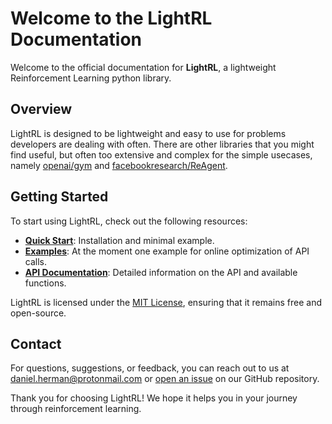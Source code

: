 # Welcome to the LightRL Documentation

Welcome to the official documentation for **LightRL**, a lightweight Reinforcement Learning python library.

## Overview

LightRL is designed to be lightweight and easy to use for problems developers are dealing with often. There are other libraries that you might find useful, but often too extensive and complex for the simple usecases, namely [openai/gym](https://github.com/openai/gym) and [facebookresearch/ReAgent](https://github.com/facebookresearch/ReAgent).

## Getting Started

To start using LightRL, check out the following resources:

- **[Quick Start](quickstart.md)**: Installation and minimal example.
- **[Examples](examples.md)**: At the moment one example for online optimization of API calls.
- **[API Documentation](api.md)**: Detailed information on the API and available functions.

LightRL is licensed under the [MIT License](license.md), ensuring that it remains free and open-source.

## Contact

For questions, suggestions, or feedback, you can reach out to us at [daniel.herman@protonmail.com](mailto:daniel.herman@protonmail.com) or [open an issue](https://github.com/detrin/lightrl/issues) on our GitHub repository.

Thank you for choosing LightRL! We hope it helps you in your journey through reinforcement learning.